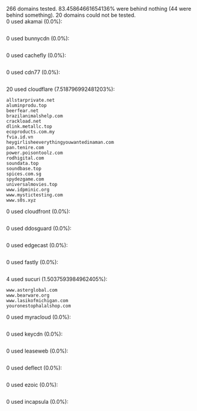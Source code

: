 266 domains tested. 83.45864661654136% were behind nothing (44 were behind something). 20 domains could not be tested.<br>
0 used akamai (0.0%):
```

```

0 used bunnycdn (0.0%):
```

```

0 used cachefly (0.0%):
```

```

0 used cdn77 (0.0%):
```

```

20 used cloudflare (7.518796992481203%):
```
allstarprivate.net
aluminprodu.top
beerfear.net
brazilanimalshelp.com
crackload.net
dlink.metallc.top
ecoproducts.com.my
fvia.id.vn
heygirlisheeverythingyouwantedinaman.com
pan.tenire.com
power.poisontoolz.com
rodhigital.com
soundata.top
soundbase.top
spices.com.sg
spydezgame.com
universalmovies.top
www.idpminic.org
www.mystictesting.com
www.s0s.xyz
```

0 used cloudfront (0.0%):
```

```

0 used ddosguard (0.0%):
```

```

0 used edgecast (0.0%):
```

```

0 used fastly (0.0%):
```

```

4 used sucuri (1.5037593984962405%):
```
www.asterglobal.com
www.bearware.org
www.lasikofmichigan.com
youronestophalalshop.com
```

0 used myracloud (0.0%):
```

```

0 used keycdn (0.0%):
```

```

0 used leaseweb (0.0%):
```

```

0 used deflect (0.0%):
```

```

0 used ezoic (0.0%):
```

```

0 used incapsula (0.0%):
```

```
